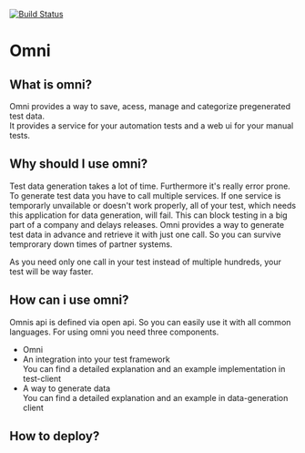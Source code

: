 [![Build Status](https://travis-ci.org/vkuras/omni.svg?branch=master)](https://travis-ci.org/vkuras/omni)
# Omni
## What  is omni?
Omni provides a way to save, acess, manage and categorize pregenerated test data.<br/>
It provides a service for your automation tests and a web ui for your manual tests.
## Why should I use omni?
Test data generation takes a lot of time. Furthermore it's really error prone. <br/>
To generate test data you have to call multiple services.
If one service is temporarly unvailable or doesn't work properly, all of your test, which needs this application for data generation, will fail.
This can block testing in a big part of a company and delays releases.
Omni provides a way to generate test data in advance and retrieve it with just one call. So you can survive temprorary
down times of partner systems. 

As you need only one call in your test instead of multiple hundreds, your test will be way faster.
## How can i use omni?
Omnis api is defined via open api. So you can easily use it with all common languages.
For using omni you need three components.
* Omni
* An integration into your test framework <br/>
You can find a detailed explanation and an example implementation in test-client
* A way to generate data<br/>
You can find a detailed explanation and an example in data-generation client
## How to deploy?
